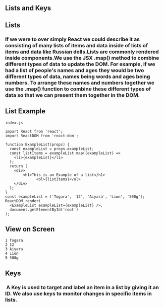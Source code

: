 ## Lists and Keys

## Lists 

### If we were to over simply React we could describe it as consisting of many lists of items and data inside of lists of items and data like Russian dolls.Lists are commonly rendered inside components.We use the JSX .map() method to combine different types of data to update the DOM. For example, if we had a list of people's names and ages they would be two different types of data, names being words and ages being numbers. To arrange these names and numbers together we use the .map() function to combine these different types of data so that we can present them together in the DOM.

## List Example

```
index.js
```

```
import React from 'react';
import ReactDOM from 'react-dom';

function ExampleList(props) {
  const exampleList = props.exampleList;
  const listItems = exampleList.map((exampleList) =>
    <li>{exampleList}</li>
  );
  return (
    <div>
        <h1>This is an Example of a list</h1>
              <ol>{listItems}</ol>
    </div>
  );
}
const exampleList = ['Togara', '12', 'Aiyara', 'Lion', '500g'];
ReactDOM.render(
  <ExampleList exampleList={exampleList} />,
  document.getElementById('root')
);
```

## View on Screen

```
1 Togara
2 12
3 Aiyara
4 Lion
5 500g
```

## Keys

###  A Key is used to target and label an item in a list by giving it an ID. We also use keys to monitor changes in specific items in lists.
